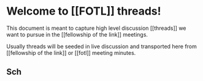 # Welcome to [[FOTL]] threads!

This document is meant to capture high level discussion [[threads]] we want to pursue in the [[fellowship of the link]] meetings.

Usually threads will be seeded in live discussion and transported here from [[fellowship of the link]] or [[fotl]] meeting minutes.

## Sch